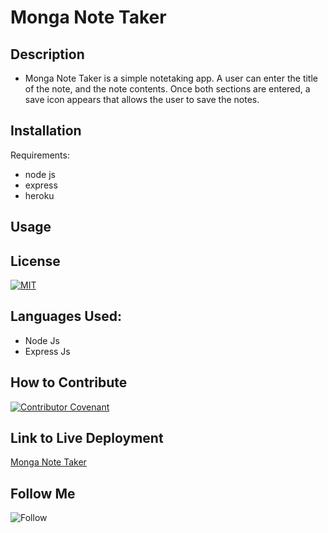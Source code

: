 # Monga Note Taker

## Description

- Monga Note Taker is a simple notetaking app. A user can enter the title of the note, and the note contents. Once both sections are entered, a save icon appears that allows the user to save the notes.

## Installation

Requirements:

- node js
- express
- heroku

## Usage

## License

[![MIT](https://img.shields.io/npm/l/mit-license)](./assets/license_contributing/MIT_license.md)

## Languages Used:

- Node Js
- Express Js

## How to Contribute

[![Contributor Covenant](https://img.shields.io/badge/Contributor%20Covenant-2.1-4baaaa.svg)](./assets/license_contributing/code_of_conduct.md)

## Link to Live Deployment

[Monga Note Taker](https://monga-note-taker.herokuapp.com/)

## Follow Me

![Follow](https://img.shields.io/github/followers/petehodnefield?label=Follow%20Me&style=social)
